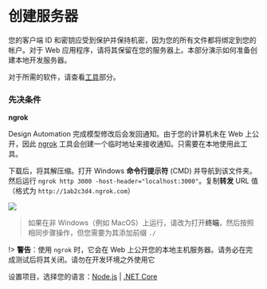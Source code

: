 # 创建服务器

您的客户端 ID 和密钥应受到保护并保持机密，因为您的所有文件都将绑定到您的帐户。对于 Web 应用程序，请将其保留在您的服务器上。本部分演示如何准备创建本地开发服务器。

对于所需的软件，请查看[工具](/zh-CN/environment/tools/)部分。

### 先决条件

**ngrok**

Design Automation 完成模型修改后会发回通知。由于您的计算机未在 Web 上公开，因此 [ngrok](https://ngrok.com/) 工具会创建一个临时地址来接收通知。只需要在本地使用此工具。 

下载后，将其解压缩。打开 Windows **命令行提示符** (CMD) 并导航到该文件夹。然后运行 `ngrok http 3000 -host-header="localhost:3000"`。复制**转发** URL 值（格式为 `http://1ab2c3d4.ngrok.com`）

![](/_media/designautomation/ngrok.gif)

> 如果在非 Windows（例如 MacOS）上运行，请改为打开**终端**，然后按照相同步骤操作，但您需要为其添加前缀 `./`

!> **警告**：使用 `ngrok` 时，它会在 Web 上公开您的本地主机服务器。请务必在完成测试后将其关闭。请勿在开发环境之外使用它

设置项目，选择您的语言：[Node.js](/zh-CN/environment/setup/nodejs_da) | [.NET Core](/zh-CN/environment/setup/netcore_da)